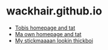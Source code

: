 # wackhair.github.io 

- [Tobis homepage and tat](https://tjobthetub.github.io)
- [Ma own homepage and tat](website/index.html)
- [My stickmaaaan lookin thickboi](p5.js/dab)